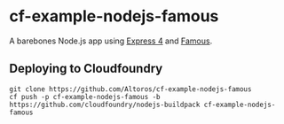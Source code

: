# cf-example-nodejs-famous

A barebones Node.js app using [Express 4](http://expressjs.com/) and [Famous](http://famo.us/).

## Deploying to Cloudfoundry

```
git clone https://github.com/Altoros/cf-example-nodejs-famous
cf push -p cf-example-nodejs-famous -b https://github.com/cloudfoundry/nodejs-buildpack cf-example-nodejs-famous
```
